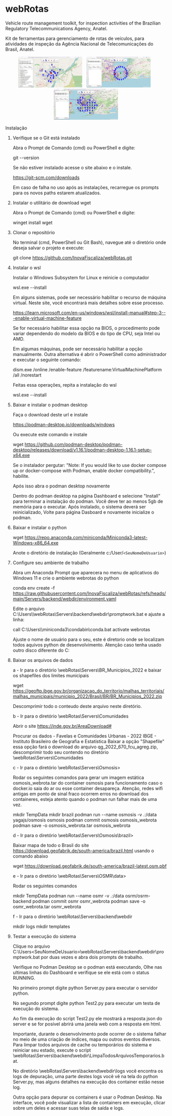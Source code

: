 # webRotas

Vehicle route management toolkit, for inspection activities of the Brazilian Regulatory Telecommunications Agency, Anatel.

Kit de ferramentas para gerenciamento de rotas de veículos, para atividades de inspeção da Agência Nacional de Telecomunicações do Brasil, Anatel.

<p align="center">
  <img src="images/pntsVisita.jpg" width="200" style="margin-right: 10px;">
  <img src="images/drvTest.jpg" width="200" style="margin-right: 10px;">
  <img src="images/abrangencia.jpg" width="200">
</p>


Instalação

1. Verifique se o Git está instalado

   Abra o Prompt de Comando (cmd) ou PowerShell e digite:

   git --version

   Se não estiver instalado acesse o site abaixo e o instale.

   https://git-scm.com/downloads

   Em caso de falha no uso após as instalações, recarregue os prompts para os novos paths estarem atualizados.
2. Instalar o utilitário de download wget

   Abra o Prompt de Comando (cmd) ou PowerShell e digite:

   winget install wget
3. Clonar o repositório

   No terminal (cmd, PowerShell ou Git Bash), navegue até o diretório onde deseja salvar o projeto e execute:

   git clone https://github.com/InovaFiscaliza/webRotas.git
4. Instalar o wsl

   Instalar o Windows Subsystem for Linux e reinicie o computador

   wsl.exe --install

   Em alguns sistemas, pode ser necessário habilitar o recurso de máquina virtual. Neste site, você encontrará mais detalhes sobre esse processo.

   https://learn.microsoft.com/en-us/windows/wsl/install-manual#step-3---enable-virtual-machine-feature

   Se for necessário habilitar essa opção na BIOS, o procedimento pode variar dependendo do modelo da BIOS e do tipo de CPU, seja Intel ou AMD.

   Em algumas máquinas, pode ser necessário habilitar a opção manualmente. Outra alternativa é abrir o PowerShell como administrador e executar o seguinte comando:

   dism.exe /online /enable-feature /featurename:VirtualMachinePlatform /all /norestart

   Feitas essa operações, repita a instalação do wsl

   wsl.exe --install
5. Baixar e instalar o podman desktop

   Faça o download deste url e instale

   https://podman-desktop.io/downloads/windows

   Ou execute este comando e instale

   wget https://github.com/podman-desktop/podman-desktop/releases/download/v1.16.1/podman-desktop-1.16.1-setup-x64.exe

   Se o instalador pergutar: "Note: If you would like to use docker compose up or docker-compose with Podman, enable docker
   compatibility.", habilite.

   Após isso abra o podman desktop novamente

   Dentro do podman desktop na página Dashboard e selecione "Install" para terminar a instalação do podman. Você deve ter ao
   menos 5gb de memória para o executar.
   Após instalado, o sistema deverá ser reinicializado, Volte para página Dasboard e novamente inicialize o podman.
6. Baixar e instalar o python

   wget https://repo.anaconda.com/miniconda/Miniconda3-latest-Windows-x86_64.exe

   Anote o diretório de instalação (Geralmente c:/User/`<SeuNomeDeUsuario>`)
7. Configure seu ambiente de trabalho

   Abra um Anaconda Prompt que aparecera no menu de aplicativos do Windows 11 e crie o ambiente webrotas do python

   conda env create -f https://raw.githubusercontent.com/InovaFiscaliza/webRotas/refs/heads/main/Servers/backend/webdir/environment.yaml

   Edite o arquivo C:\Users\\<SeuNomeDeUsuario>\webRotas\Servers\backend\webdir\promptwork.bat e ajuste a linha:

   call C:\Users\\<SeuNomeDeUsuario>\miniconda3\condabin\conda.bat activate webrotas

   Ajuste o nome de usuário para o seu, este é diretorio onde se localizam todos aquivos python de desenvolvimento. Atenção caso tenha usado outro disco diferente do C:
8. Baixar os arquivos de dados

   a - Ir para o diretório \webRotas\Servers\BR_Municipios_2022 e baixar os shapefiles dos limites municipais

   wget https://geoftp.ibge.gov.br/organizacao_do_territorio/malhas_territoriais/malhas_municipais/municipio_2022/Brasil/BR/BR_Municipios_2022.zip

   Descomprimir todo o conteudo deste arquivo neste diretório.

   b - Ir para o diretório \webRotas\Servers\Comunidades

   Abrir o site https://inde.gov.br/AreaDownload#

   Procurar os dados - Favelas e Comunidades Urbanas - 2022 IBGE - Instituto Brasileiro de Geografia e Estatística
   Baixar a opção "Shapefile" essa opção fará o download do arquivo qg_2022_670_fcu_agreg.zip, descomprimir todo seu contendo no
   diretório \webRotas\Servers\Comunidades

   c - Ir para o diretório \webRotas\Servers\Osmosis>

   Rodar os seguintes comandos para gerar um imagem estática osmosis_webrota.tar do container osmosis para funcionamento caso o docker.io saia do ar ou esse container desapareça. Atenção, redes wifi antigas em ponto de sinal fraco ocorrem erros no download dos containeres, esteja atento quando o podman run falhar mais de uma vez.

   mkdir TempData
   mkdir brazil
   podman run --name osmosis -v .:/data yagajs/osmosis osmosis
   podman commit osmosis osmosis_webrota
   podman save -o osmosis_webrota.tar osmosis_webrota

   d - Ir para o diretório \webRotas\Servers\Osmosis\brazil>

   Baixar mapa de todo o Brasil do site https://download.geofabrik.de/south-america/brazil.html usando o comando abaixo

   wget https://download.geofabrik.de/south-america/brazil-latest.osm.pbf

   e - Ir para o diretório \webRotas\Servers\OSMR\data>

   Rodar os seguintes comandos

   mkdir TempData
   podman run --name osmr -v .:/data osrm/osrm-backend
   podman commit osmr osmr_webrota
   podman save -o osmr_webrota.tar osmr_webrota

   f - Ir para o diretório \webRotas\Servers\backend\webdir

   mkdir logs
   mkdir templates
9. Testar a execução do sistema

   Clique no arquivo C:\Users\<SeuNomeDeUsuario>\webRotas\Servers\backend\webdir\promptwork.bat por duas vezes e abra dois prompts de trabalho.

   Verifique no Podman Desktop se o podman está executando, Olhe nas ultimas linhas do Dashboard e verifique se ele está com o status RUNNING.

   No primeiro prompt digite python Server.py para executar o servidor python.

   No segundo prompt digite python Test2.py para executar um testa de execução do sistema.

   Ao fim da execução do script Test2.py ele mostrará a resposta json do server e se for posível abrirá uma janela web com a resposta
   em html.

   Importante, durante o desenvolvimento pode ocorrer de o sistema falhar no meio de uma criação de indices, mapa ou outros eventos diversos. Para limpar todos arquivos de cache ou temporários do sistema e reiniciar seu estado, execute o script \webRotas\Servers\backend\webdir\LimpaTodosArquivosTemporarios.bat.

   No diretório \webRotas\Servers\backend\webdir\logs você encontra os logs de depuração, uma parte destes logs você vê na tela do python Server.py, mas alguns detalhes na execução dos container estão nesse log.

   Outra opção para depurar os containers é usar o Podman Desktop. Na interface, você pode visualizar a lista de containers em execução, clicar sobre um deles e acessar suas telas de saída e logs.
